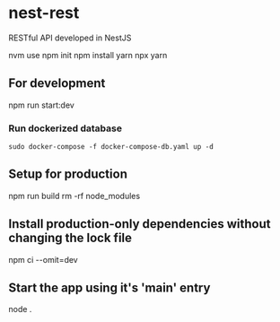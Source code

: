 # nest-rest

RESTful API developed in NestJS

nvm use
npm init
npm install yarn
npx yarn

## For development

npm run start:dev

### Run dockerized database

`sudo docker-compose -f docker-compose-db.yaml up -d`

## Setup for production

npm run build
rm -rf node_modules

## Install production-only dependencies without changing the lock file

npm ci --omit=dev

## Start the app using it's 'main' entry

node .
